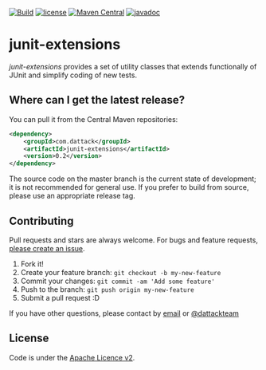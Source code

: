 [![Build](https://github.com/dattack/junit-extensions/actions/workflows/maven-deploy.yml/badge.svg?branch=dev)](https://github.com/dattack/junit-extensions/actions)
[![license](https://img.shields.io/:license-Apache-blue.svg?style=plastic-square)](LICENSE.md)
[![Maven Central](https://img.shields.io/maven-central/v/com.dattack/junit-extensions.svg?label=Maven%20Central)](https://search.maven.org/artifact/com.dattack/junit-extensions)
[![javadoc](https://javadoc.io/badge2/com.dattack/junit-extensions/javadoc.svg)](https://javadoc.io/doc/com.dattack/junit-extensions)

# junit-extensions

_junit-extensions_ provides a set of utility classes that extends functionally of JUnit and simplify coding of new
tests.

## Where can I get the latest release?

You can pull it from the Central Maven repositories:

```xml
<dependency>
    <groupId>com.dattack</groupId>
    <artifactId>junit-extensions</artifactId>
    <version>0.2</version>
</dependency>
```

The source code on the master branch is the current state of development; it is not
recommended for general use. If you prefer to build from source, please use an appropriate
release tag.

## Contributing

Pull requests and stars are always welcome. For bugs and feature
requests, [please create an issue](https://github.com/dattack/junit-extensions/issues).

1. Fork it!
2. Create your feature branch: `git checkout -b my-new-feature`
3. Commit your changes: `git commit -am 'Add some feature'`
4. Push to the branch: `git push origin my-new-feature`
5. Submit a pull request :D

If you have other questions, please contact by [email](mailto:dev@dattack.com) or
[@dattackteam](https://twitter.com/dattackteam)

## License

Code is under the [Apache Licence v2](https://www.apache.org/licenses/LICENSE-2.0.txt).
